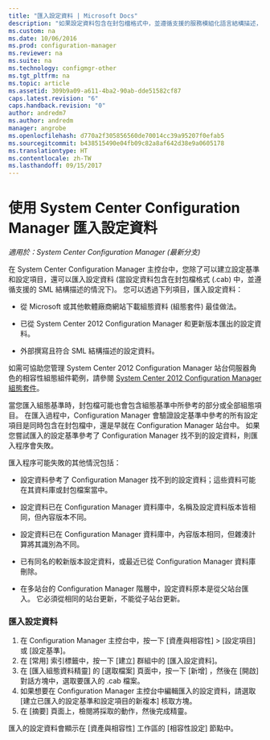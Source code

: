 ```yaml
---
title: "匯入設定資料 | Microsoft Docs"
description: "如果設定資料包含在封包檔格式中，並遵循支援的服務模組化語言結構描述，即可匯入設定資料。"
ms.custom: na
ms.date: 10/06/2016
ms.prod: configuration-manager
ms.reviewer: na
ms.suite: na
ms.technology: configmgr-other
ms.tgt_pltfrm: na
ms.topic: article
ms.assetid: 309b9a09-a611-4ba2-90ab-dde51582cf87
caps.latest.revision: "6"
caps.handback.revision: "0"
author: andredm7
ms.author: andredm
manager: angrobe
ms.openlocfilehash: d770a2f305856560de70014cc39a95207f0efab5
ms.sourcegitcommit: b438515490e04fb09c82a8af642d38e9a0605178
ms.translationtype: HT
ms.contentlocale: zh-TW
ms.lasthandoff: 09/15/2017
---
```

# <a name="import-configuration-data-with-system-center-configuration-manager"></a>使用 System Center Configuration Manager 匯入設定資料

*適用於：System Center Configuration Manager (最新分支)*

在 System Center Configuration Manager 主控台中，您除了可以建立設定基準和設定項目，還可以匯入設定資料 (當設定資料包含在封包檔格式 (.cab) 中，並遵循支援的 SML 結構描述的情況下)。 您可以透過下列項目，匯入設定資料：  

-   從 Microsoft 或其他軟體廠商網站下載組態資料 (組態套件) 最佳做法。  

-   已從 System Center 2012 Configuration Manager 和更新版本匯出的設定資料。  

-   外部撰寫且符合 SML 結構描述的設定資料。  

 如需可協助您管理 System Center 2012 Configuration Manager 站台伺服器角色的相容性組態組件範例，請參閱 [System Center 2012 Configuration Manager 組態套件](http://www.microsoft.com/en-us/download/details.aspx?id=30710&WT.mc_id=rss_alldownloads_all)。  

當您匯入組態基準時，封包檔可能也會包含組態基準中所參考的部分或全部組態項目。 在匯入過程中，Configuration Manager 會驗證設定基準中參考的所有設定項目是同時包含在封包檔中，還是早就在 Configuration Manager 站台中。 如果您嘗試匯入的設定基準參考了 Configuration Manager 找不到的設定資料，則匯入程序會失敗。  

匯入程序可能失敗的其他情況包括：  

-   設定資料參考了 Configuration Manager 找不到的設定資料；這些資料可能在其資料庫或封包檔案當中。  

-   設定資料已在 Configuration Manager 資料庫中，名稱及設定資料版本皆相同，但內容版本不同。  

-   設定資料已在 Configuration Manager 資料庫中，內容版本相同，但雜湊計算將其識別為不同。  

-   已有同名的較新版本設定資料，或最近已從 Configuration Manager 資料庫刪除。  

-   在多站台的 Configuration Manager 階層中，設定資料原本是從父站台匯入。 它必須從相同的站台更新，不能從子站台更新。  

### <a name="import-configuration-data"></a>匯入設定資料  

1.  在 Configuration Manager 主控台中，按一下 [資產與相容性] > [設定項目] 或 [設定基準]。
2.  在 [常用] 索引標籤中，按一下 [建立] 群組中的 [匯入設定資料]。  
3.  在 [匯入組態資料精靈]  的 [選取檔案] 頁面中，按一下 [新增] ，然後在 [開啟]  對話方塊中，選取要匯入的 .cab 檔案。  
4.  如果想要在 Configuration Manager 主控台中編輯匯入的設定資料，請選取 [建立已匯入的設定基準和設定項目的新複本] 核取方塊。  
5.  在 [摘要] 頁面上，檢閱將採取的動作，然後完成精靈。  

匯入的設定資料會顯示在 [資產與相容性] 工作區的 [相容性設定] 節點中。  

